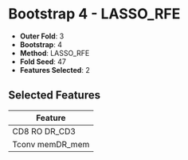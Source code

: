 # Bootstrap 4 - LASSO_RFE

- **Outer Fold**: 3
- **Bootstrap**: 4
- **Method**: LASSO_RFE
- **Fold Seed**: 47
- **Features Selected**: 2

## Selected Features

| Feature |
|---------|
| CD8 RO DR_CD3 |
| Tconv memDR_mem |

